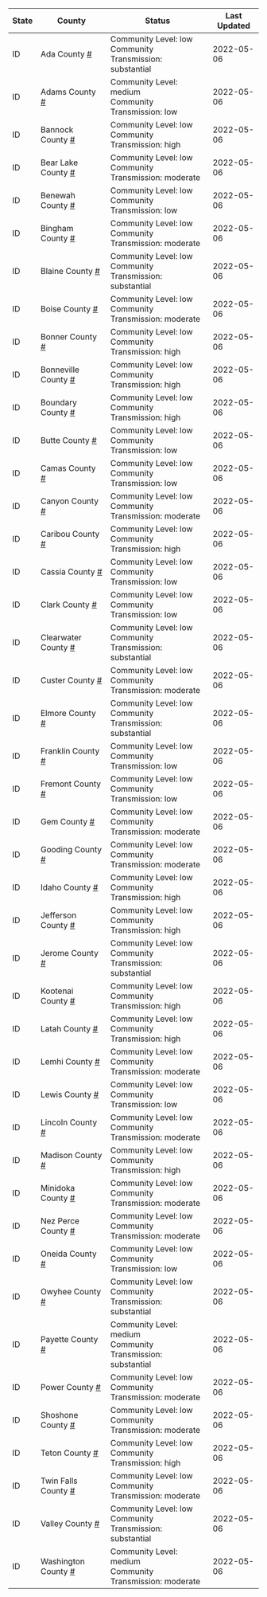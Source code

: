 State | County | Status | Last Updated
--- | --- | --- | --- 
ID | Ada County <a href="#ada_county">#</a> | <a name="ada_county"></a>Community Level: low<br/>Community Transmission: substantial | 2022-05-06
ID | Adams County <a href="#adams_county">#</a> | <a name="adams_county"></a>Community Level: medium<br/>Community Transmission: low | 2022-05-06
ID | Bannock County <a href="#bannock_county">#</a> | <a name="bannock_county"></a>Community Level: low<br/>Community Transmission: high | 2022-05-06
ID | Bear Lake County <a href="#bear_lake_county">#</a> | <a name="bear_lake_county"></a>Community Level: low<br/>Community Transmission: moderate | 2022-05-06
ID | Benewah County <a href="#benewah_county">#</a> | <a name="benewah_county"></a>Community Level: low<br/>Community Transmission: low | 2022-05-06
ID | Bingham County <a href="#bingham_county">#</a> | <a name="bingham_county"></a>Community Level: low<br/>Community Transmission: moderate | 2022-05-06
ID | Blaine County <a href="#blaine_county">#</a> | <a name="blaine_county"></a>Community Level: low<br/>Community Transmission: substantial | 2022-05-06
ID | Boise County <a href="#boise_county">#</a> | <a name="boise_county"></a>Community Level: low<br/>Community Transmission: moderate | 2022-05-06
ID | Bonner County <a href="#bonner_county">#</a> | <a name="bonner_county"></a>Community Level: low<br/>Community Transmission: high | 2022-05-06
ID | Bonneville County <a href="#bonneville_county">#</a> | <a name="bonneville_county"></a>Community Level: low<br/>Community Transmission: high | 2022-05-06
ID | Boundary County <a href="#boundary_county">#</a> | <a name="boundary_county"></a>Community Level: low<br/>Community Transmission: high | 2022-05-06
ID | Butte County <a href="#butte_county">#</a> | <a name="butte_county"></a>Community Level: low<br/>Community Transmission: low | 2022-05-06
ID | Camas County <a href="#camas_county">#</a> | <a name="camas_county"></a>Community Level: low<br/>Community Transmission: low | 2022-05-06
ID | Canyon County <a href="#canyon_county">#</a> | <a name="canyon_county"></a>Community Level: low<br/>Community Transmission: moderate | 2022-05-06
ID | Caribou County <a href="#caribou_county">#</a> | <a name="caribou_county"></a>Community Level: low<br/>Community Transmission: high | 2022-05-06
ID | Cassia County <a href="#cassia_county">#</a> | <a name="cassia_county"></a>Community Level: low<br/>Community Transmission: low | 2022-05-06
ID | Clark County <a href="#clark_county">#</a> | <a name="clark_county"></a>Community Level: low<br/>Community Transmission: low | 2022-05-06
ID | Clearwater County <a href="#clearwater_county">#</a> | <a name="clearwater_county"></a>Community Level: low<br/>Community Transmission: substantial | 2022-05-06
ID | Custer County <a href="#custer_county">#</a> | <a name="custer_county"></a>Community Level: low<br/>Community Transmission: moderate | 2022-05-06
ID | Elmore County <a href="#elmore_county">#</a> | <a name="elmore_county"></a>Community Level: low<br/>Community Transmission: substantial | 2022-05-06
ID | Franklin County <a href="#franklin_county">#</a> | <a name="franklin_county"></a>Community Level: low<br/>Community Transmission: low | 2022-05-06
ID | Fremont County <a href="#fremont_county">#</a> | <a name="fremont_county"></a>Community Level: low<br/>Community Transmission: low | 2022-05-06
ID | Gem County <a href="#gem_county">#</a> | <a name="gem_county"></a>Community Level: low<br/>Community Transmission: moderate | 2022-05-06
ID | Gooding County <a href="#gooding_county">#</a> | <a name="gooding_county"></a>Community Level: low<br/>Community Transmission: moderate | 2022-05-06
ID | Idaho County <a href="#idaho_county">#</a> | <a name="idaho_county"></a>Community Level: low<br/>Community Transmission: high | 2022-05-06
ID | Jefferson County <a href="#jefferson_county">#</a> | <a name="jefferson_county"></a>Community Level: low<br/>Community Transmission: high | 2022-05-06
ID | Jerome County <a href="#jerome_county">#</a> | <a name="jerome_county"></a>Community Level: low<br/>Community Transmission: substantial | 2022-05-06
ID | Kootenai County <a href="#kootenai_county">#</a> | <a name="kootenai_county"></a>Community Level: low<br/>Community Transmission: high | 2022-05-06
ID | Latah County <a href="#latah_county">#</a> | <a name="latah_county"></a>Community Level: low<br/>Community Transmission: high | 2022-05-06
ID | Lemhi County <a href="#lemhi_county">#</a> | <a name="lemhi_county"></a>Community Level: low<br/>Community Transmission: moderate | 2022-05-06
ID | Lewis County <a href="#lewis_county">#</a> | <a name="lewis_county"></a>Community Level: low<br/>Community Transmission: low | 2022-05-06
ID | Lincoln County <a href="#lincoln_county">#</a> | <a name="lincoln_county"></a>Community Level: low<br/>Community Transmission: moderate | 2022-05-06
ID | Madison County <a href="#madison_county">#</a> | <a name="madison_county"></a>Community Level: low<br/>Community Transmission: high | 2022-05-06
ID | Minidoka County <a href="#minidoka_county">#</a> | <a name="minidoka_county"></a>Community Level: low<br/>Community Transmission: moderate | 2022-05-06
ID | Nez Perce County <a href="#nez_perce_county">#</a> | <a name="nez_perce_county"></a>Community Level: low<br/>Community Transmission: moderate | 2022-05-06
ID | Oneida County <a href="#oneida_county">#</a> | <a name="oneida_county"></a>Community Level: low<br/>Community Transmission: low | 2022-05-06
ID | Owyhee County <a href="#owyhee_county">#</a> | <a name="owyhee_county"></a>Community Level: low<br/>Community Transmission: substantial | 2022-05-06
ID | Payette County <a href="#payette_county">#</a> | <a name="payette_county"></a>Community Level: medium<br/>Community Transmission: substantial | 2022-05-06
ID | Power County <a href="#power_county">#</a> | <a name="power_county"></a>Community Level: low<br/>Community Transmission: moderate | 2022-05-06
ID | Shoshone County <a href="#shoshone_county">#</a> | <a name="shoshone_county"></a>Community Level: low<br/>Community Transmission: moderate | 2022-05-06
ID | Teton County <a href="#teton_county">#</a> | <a name="teton_county"></a>Community Level: low<br/>Community Transmission: high | 2022-05-06
ID | Twin Falls County <a href="#twin_falls_county">#</a> | <a name="twin_falls_county"></a>Community Level: low<br/>Community Transmission: moderate | 2022-05-06
ID | Valley County <a href="#valley_county">#</a> | <a name="valley_county"></a>Community Level: low<br/>Community Transmission: substantial | 2022-05-06
ID | Washington County <a href="#washington_county">#</a> | <a name="washington_county"></a>Community Level: medium<br/>Community Transmission: moderate | 2022-05-06
